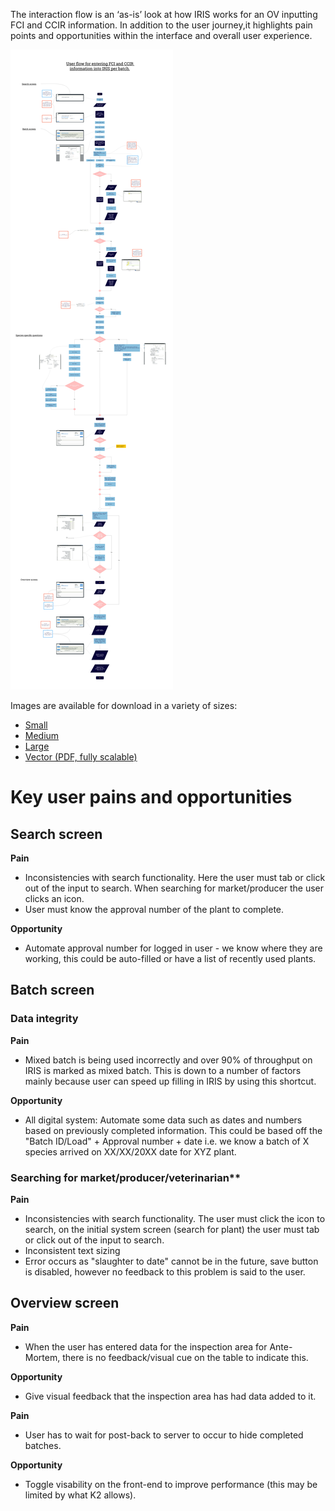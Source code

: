 The interaction flow is an ‘as-is’ look at how IRIS works for an OV inputting FCI and CCIR information. In addition to the user journey,it highlights pain points and opportunities within the interface and overall user experience.

[![IRIS interaction flow diagram.](uploads/iris/IRIS_user_flow_Med.jpg)](uploads/iris/IRIS_user_flow_Med.jpg)


Images are available for download in a variety of sizes:
* [Small](uploads/iris/IRIS_user_flow_Sm.jpg)
* [Medium](uploads/iris/IRIS_user_flow_Med.jpg)
* [Large](uploads/iris/IRIS_user_flow_Lrg.jpg)
* [Vector (PDF, fully scalable)](uploads/iris/IRIS_user_flow_Vector.pdf)

# Key user pains and opportunities
## Search screen
**Pain**
* Inconsistencies with search functionality. Here the user must tab or click out of the input to search. When searching for market/producer the user clicks an icon.
* User must know the approval number of the plant to complete.

**Opportunity**
* Automate approval number for logged in user - we know where they are working, this could be auto-filled or have a list of recently used plants.

## Batch screen
### Data integrity
**Pain**
* Mixed batch is being used incorrectly and over 90% of throughput on IRIS is marked as mixed batch. This is down to a number of factors mainly because user can speed up filling in IRIS by using this shortcut.

**Opportunity**
* All digital system: Automate some data such as dates and numbers based on previously completed information. This could be based off the "Batch ID/Load" + Approval number + date i.e. we know a batch of X species arrived on XX/XX/20XX date for XYZ plant.

### Searching for market/producer/veterinarian**
**Pain**
* Inconsistencies with search functionality. The user must click the icon to search, on the initial system screen (search for plant) the user must tab or click out of the input to search.
* Inconsistent text sizing
* Error occurs as "slaughter to date" cannot be in the future, save button is disabled, however no feedback to this problem is said to the user.

## Overview screen
**Pain**
* When the user has entered data for the inspection area for Ante-Mortem, there is no feedback/visual cue on the table to indicate this.

**Opportunity**
* Give visual feedback that the inspection area has had data added to it.

**Pain**
* User has to wait for post-back to server to occur to hide completed batches.

**Opportunity**

* Toggle visability on the front-end to improve performance (this may be limited by what K2 allows).